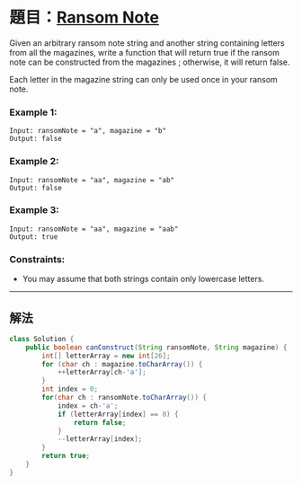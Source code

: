 # 題目：[Ransom Note](https://leetcode.com/problems/ransom-note/)

Given an arbitrary ransom note string and another string containing letters from all the magazines, write a function that will return true if the ransom note can be constructed from the magazines ; otherwise, it will return false.

Each letter in the magazine string can only be used once in your ransom note.

### **Example 1:**
```
Input: ransomNote = "a", magazine = "b"
Output: false
```
### **Example 2:**
```
Input: ransomNote = "aa", magazine = "ab"
Output: false
```
### **Example 3:**
```
Input: ransomNote = "aa", magazine = "aab"
Output: true
```

### **Constraints:**
- You may assume that both strings contain only lowercase letters.
---
## 解法
``` java
class Solution {
    public boolean canConstruct(String ransomNote, String magazine) {
        int[] letterArray = new int[26];
        for (char ch : magazine.toCharArray()) {
            ++letterArray[ch-'a'];
        }
        int index = 0;
        for(char ch : ransomNote.toCharArray()) {
            index = ch-'a';
            if (letterArray[index] == 0) {
                return false;
            }
            --letterArray[index];
        }
        return true;
    }
}
```